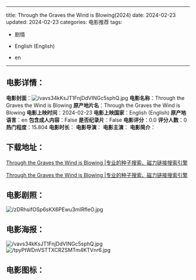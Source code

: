 
---
title: Through the Graves the Wind is Blowing(2024)
date: 2024-02-23
updated: 2024-02-23
categories: 电影推荐
tags:
- 剧情

- English (English)
- en
---


> 

## **电影详情**：

**电影封面**：<img src="https://image.tmdb.org/t/p/w200/vavs34kKsJT1FnjDdVINGc5sphQ.jpg" alt="/vavs34kKsJT1FnjDdVINGc5sphQ.jpg" title="/vavs34kKsJT1FnjDdVINGc5sphQ.jpg">
**电影名称**：Through the Graves the Wind is Blowing
**原产地片名**：Through the Graves the Wind is Blowing
**电影上映时间**：2024-02-23
**电影上映国家**：English (English)
**原产地语言**：en
**包含成人内容**：False
**是否纪录片**：False
**电影评分**：0.0
**评分人数**：0
**热门程度**：15.804
**电影时长**：
**电影导演**：
**电影主演**：
**电影简介**：

## **下载地址**：
[Through the Graves the Wind is Blowing |专业的种子搜索、磁力链接搜索引擎](https://movie.amd794.com:2083/?search=Through%20the%20Graves%20the%20Wind%20is%20Blowing&ordering=&mode=match_phrase&page_size=10&page=1)

[Through the Graves the Wind is Blowing |专业的种子搜索、磁力链接搜索引擎](https://movie.amd794.com:2083/?search=Through%20the%20Graves%20the%20Wind%20is%20Blowing&ordering=&mode=match_phrase&page_size=10&page=1)
 

## **电影剧照**：
<img src="https://image.tmdb.org/t/p/original/zDRhsifOSp6sKX6PEwu3mIRfleO.jpg" alt="/zDRhsifOSp6sKX6PEwu3mIRfleO.jpg" title="/zDRhsifOSp6sKX6PEwu3mIRfleO.jpg">

## **电影海报**：
<img src="https://image.tmdb.org/t/p/original/vavs34kKsJT1FnjDdVINGc5sphQ.jpg" alt="/vavs34kKsJT1FnjDdVINGc5sphQ.jpg" title="/vavs34kKsJT1FnjDdVINGc5sphQ.jpg"><img src="https://image.tmdb.org/t/p/original/tpyPtWDnVSTTXCRZSMTm4KTVnr6.jpg" alt="/tpyPtWDnVSTTXCRZSMTm4KTVnr6.jpg" title="/tpyPtWDnVSTTXCRZSMTm4KTVnr6.jpg">

## **电影图标**：

